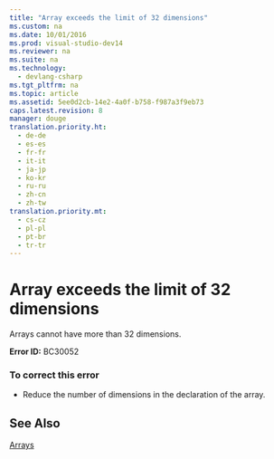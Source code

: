 ```yaml
---
title: "Array exceeds the limit of 32 dimensions"
ms.custom: na
ms.date: 10/01/2016
ms.prod: visual-studio-dev14
ms.reviewer: na
ms.suite: na
ms.technology: 
  - devlang-csharp
ms.tgt_pltfrm: na
ms.topic: article
ms.assetid: 5ee0d2cb-14e2-4a0f-b758-f987a3f9eb73
caps.latest.revision: 8
manager: douge
translation.priority.ht: 
  - de-de
  - es-es
  - fr-fr
  - it-it
  - ja-jp
  - ko-kr
  - ru-ru
  - zh-cn
  - zh-tw
translation.priority.mt: 
  - cs-cz
  - pl-pl
  - pt-br
  - tr-tr
---
```

# Array exceeds the limit of 32 dimensions
Arrays cannot have more than 32 dimensions.  
  
 **Error ID:** BC30052  
  
### To correct this error  
  
-   Reduce the number of dimensions in the declaration of the array.  
  
## See Also  
 [Arrays](../Topic/Arrays%20in%20Visual%20Basic.md)